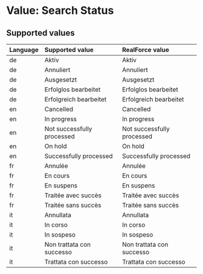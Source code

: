 # Value: Search Status

## Supported values

| Language | Supported value | RealForce value |
| :--- | :--- | :--- |
| de | Aktiv | Aktiv |
| de | Annuliert | Annuliert |
| de | Ausgesetzt | Ausgesetzt |
| de | Erfolglos bearbeitet | Erfolglos bearbeitet |
| de | Erfolgreich bearbeitet | Erfolgreich bearbeitet |
| en | Cancelled | Cancelled |
| en | In progress | In progress |
| en | Not successfully processed | Not successfully processed |
| en | On hold | On hold |
| en | Successfully processed | Successfully processed |
| fr | Annulée | Annulée |
| fr | En cours | En cours |
| fr | En suspens | En suspens |
| fr | Traitée avec succès | Traitée avec succès |
| fr | Traitée sans succès | Traitée sans succès |
| it | Annullata | Annullata |
| it | In corso | In corso |
| it | In sospeso | In sospeso |
| it | Non trattata con successo | Non trattata con successo |
| it | Trattata con successo | Trattata con successo |
